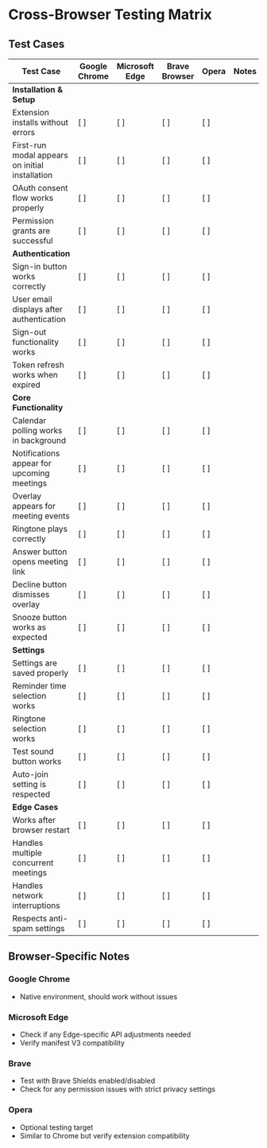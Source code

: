 # Cross-Browser Testing Matrix

## Test Cases

| Test Case | Google Chrome | Microsoft Edge | Brave Browser | Opera | Notes |
|-----------|---------------|----------------|---------------|-------|-------|
| **Installation & Setup** | | | | | |
| Extension installs without errors | [ ] | [ ] | [ ] | [ ] | |
| First-run modal appears on initial installation | [ ] | [ ] | [ ] | [ ] | |
| OAuth consent flow works properly | [ ] | [ ] | [ ] | [ ] | |
| Permission grants are successful | [ ] | [ ] | [ ] | [ ] | |
| **Authentication** | | | | | |
| Sign-in button works correctly | [ ] | [ ] | [ ] | [ ] | |
| User email displays after authentication | [ ] | [ ] | [ ] | [ ] | |
| Sign-out functionality works | [ ] | [ ] | [ ] | [ ] | |
| Token refresh works when expired | [ ] | [ ] | [ ] | [ ] | |
| **Core Functionality** | | | | | |
| Calendar polling works in background | [ ] | [ ] | [ ] | [ ] | |
| Notifications appear for upcoming meetings | [ ] | [ ] | [ ] | [ ] | |
| Overlay appears for meeting events | [ ] | [ ] | [ ] | [ ] | |
| Ringtone plays correctly | [ ] | [ ] | [ ] | [ ] | |
| Answer button opens meeting link | [ ] | [ ] | [ ] | [ ] | |
| Decline button dismisses overlay | [ ] | [ ] | [ ] | [ ] | |
| Snooze button works as expected | [ ] | [ ] | [ ] | [ ] | |
| **Settings** | | | | | |
| Settings are saved properly | [ ] | [ ] | [ ] | [ ] | |
| Reminder time selection works | [ ] | [ ] | [ ] | [ ] | |
| Ringtone selection works | [ ] | [ ] | [ ] | [ ] | |
| Test sound button works | [ ] | [ ] | [ ] | [ ] | |
| Auto-join setting is respected | [ ] | [ ] | [ ] | [ ] | |
| **Edge Cases** | | | | | |
| Works after browser restart | [ ] | [ ] | [ ] | [ ] | |
| Handles multiple concurrent meetings | [ ] | [ ] | [ ] | [ ] | |
| Handles network interruptions | [ ] | [ ] | [ ] | [ ] | |
| Respects anti-spam settings | [ ] | [ ] | [ ] | [ ] | |

## Browser-Specific Notes

### Google Chrome

- Native environment, should work without issues

### Microsoft Edge

- Check if any Edge-specific API adjustments needed
- Verify manifest V3 compatibility

### Brave

- Test with Brave Shields enabled/disabled
- Check for any permission issues with strict privacy settings

### Opera

- Optional testing target
- Similar to Chrome but verify extension compatibility
